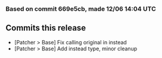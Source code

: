 ### Based on commit 669e5cb, made 12/06 14:04 UTC
## Commits this release
  - [Patcher > Base] Fix calling original in instead
  - [Patcher > Base] Add instead type, minor cleanup